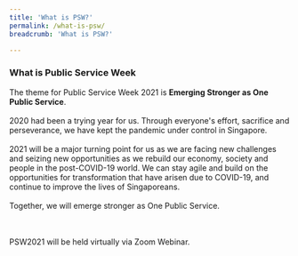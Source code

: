 ```yaml
---
title: 'What is PSW?'
permalink: /what-is-psw/
breadcrumb: 'What is PSW?'

---
```


### What is Public Service Week

The theme for Public Service Week 2021 is <b>Emerging Stronger as One Public Service</b>. <br>
<br>
2020 had been a trying year for us. Through everyone's effort, sacrifice and perseverance, we have kept the pandemic under control in Singapore. <br>
<br>
2021 will be a major turning point for us as we are facing new challenges and seizing new opportunities as we rebuild our economy, society and people in the post-COVID-19 world. We can stay agile and build on the opportunities for transformation that have arisen due to COVID-19, and continue to improve the lives of Singaporeans.<br>
<br>
Together, we will emerge stronger as One Public Service.<br>
<br>
<br>

PSW2021 will be held virtually via Zoom Webinar. <br>

